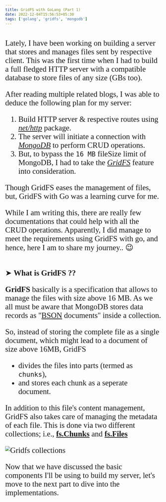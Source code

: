 ```yaml
---
title: GridFS with GoLang (Part 1)
date: 2022-12-04T15:56:53+05:30
tags: ['golang', 'gridfs', 'mongodb']
---
```


<span style="font-size:25px; font-family:'Kalam'">
<br>Lately, I have been working on building a server that stores and manages files sent by respective client. This was the first time when I had to build a full fledged HTTP server with a compatible database to store files of any size (GBs too).

After reading multiple related blogs, I was able to deduce the following plan for my server:
1. Build HTTP server & respective routes using [*net/http*](https://pkg.go.dev/net/http) package.
2. The server will initiate a connection with [*MongoDB*](https://www.mongodb.com/docs/manual/core/databases-and-collections/) to perform CRUD operations.
3. But, to bypass the `16 MB` fileSize limit of MongoDB, I had to take the [*GridFS*](https://www.mongodb.com/docs/manual/core/gridfs/) feature into consideration. 

Though GridFS eases the management of files, but, GridFS with Go was a learning curve for me. 

While I am writing this, there are really few documentations that could help with all the CRUD operations. Apparently, I did manage to meet the requirements using GridFS with go, and hence, here I am to share my journey.. 😉 
<br><br>

➤ **What is GridFS ??**

**GridFS** basically is a specification that allows to manage the files with size above 16 MB. As we all must be aware that MongoDB stores data records as "[BSON](https://www.mongodb.com/docs/manual/core/document/#std-label-bson-document-format) documents" inside a collection.

So, instead of storing the complete file as a single document, which might lead to a document of size above 16MB, GridFS 
- divides the files into parts (termed as `chunks`), 
- and stores each chunk as a seperate document.

In addition to this file's content management, GridFS also takes care of managing the metadata of each file. This is done via two different collections; i.e., [**fs.Chunks**](https://www.mongodb.com/docs/manual/core/gridfs/#the-chunks-collection) and [**fs.Files**](https://www.mongodb.com/docs/manual/core/gridfs/#the-files-collection)

<img src="/images/post/gridfs_collections.png" alt="Gridfs collections" class="center">

Now that we have discussed the basic components I'll be using to build my server, let's move to the next part to dive into the implementations.
</span>
